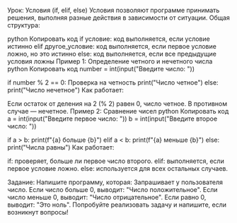  Урок: Условия (if, elif, else)
 Условия позволяют программе принимать решения, выполняя разные действия в зависимости от ситуации.
 Общая структура:

 python
 Копировать код
 if условие:
      код выполняется, если условие истинно
 elif другое_условие:
      код выполняется, если первое условие ложно, но это истинно
 else:
      код выполняется, если все предыдущие условия ложны
 Пример 1: Определение четного и нечетного числа
 python
 Копировать код
 number = int(input("Введите число: "))

 if number % 2 == 0:   Проверка на четность
     print("Число четное")
 else:
     print("Число нечетное")
 Как работает:

 Если остаток от деления на 2 (% 2) равен 0, число четное.
 В противном случае — нечетное.
 Пример 2: Сравнение чисел
 python
 Копировать код
 a = int(input("Введите первое число: "))
 b = int(input("Введите второе число: "))

 if a > b:
     print(f"{a} больше {b}")
 elif a < b:
     print(f"{a} меньше {b}")
 else:
     print("Числа равны")
 Как работает:

 if: проверяет, больше ли первое число второго.
 elif: выполняется, если первое условие ложно.
 else: используется для всех остальных случаев.

 Задание:
 Напишите программу, которая:
 Запрашивает у пользователя число.
 Если число больше 0, выводит: "Число положительное".
 Если число меньше 0, выводит: "Число отрицательное".
 Если равно 0, выводит: "Это ноль".
 Попробуйте реализовать задачу и напишите, если возникнут вопросы!